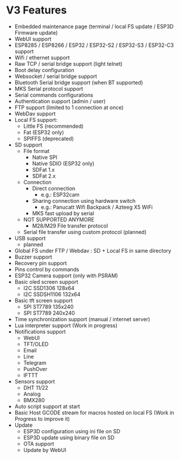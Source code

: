 # V3 Features

* Embedded maintenance page (terminal / local FS update / ESP3D Firmware update)
* WebUI support
* ESP8285 / ESP8266 / ESP32 / ESP32-S2 / ESP32-S3 / ESP32-C3 support
* Wifi / ethernet support
* Raw TCP / serial bridge support (light telnet)
* Boot delay configuration
* Websocket / serial bridge support
* Bluetooth Serial bridge support (when BT supported)
* MKS Serial protocol support
* Serial commands configurations
* Authentication support (admin / user)
* FTP support (limited to 1 connection at once)
* WebDav support
* Local FS support:
    * Little FS (recommended)
    * Fat (ESP32 only)
    * SPIFFS (deprecated)
* SD support
    * File format
      * Native SPI
      * Native SDIO (ESP32 only)
      * SDFat 1.x
      * SDFat 2.x
    * Connection
      * Direct connection
        * e.g.: ESP32cam
      * Sharing connection using hardware switch
        * e.g.: Panucatt Wifi Backpack / Azteeg X5 WiFi
      * MKS fast upload by serial
    * NOT SUPPORTED ANYMORE 
        * M28/M29 File transfer protocol
    * Serial file transfer using custom protocol (planned)
* USB support
    * planned
* Global FS under FTP / Webdav : SD + Local FS in same directory
* Buzzer support
* Recovery pin support
* Pins control by commands
* ESP32 Camera support (only with PSRAM)
* Basic oled screen support
    * I2C SSD1306 128x64
    * I2C SSDSH1106 132x64
* Basic tft screen support
    * SPI ST7789 135x240
    * SPI ST7789 240x240
* Time synchronization support (manual / internet server)
* Lua interpreter support (Work in progress)
* Notifications support
    * WebUI
    * TFT/OLED
    * Email
    * Line
    * Telegram
    * PushOver
    * IFTTT
* Sensors support
    * DHT 11/22
    * Analog
    * BMX280
* Auto script support at start
* Basic Host GCODE stream for macros hosted on local FS (Work in Progress to improve it)
* Update
    * ESP3D configuration using ini file on SD
    * ESP3D update using binary file on SD
    * OTA support
    * Update by WebUI




